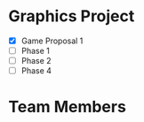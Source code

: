 # Graphics Project

  - [X] Game Proposal 1 
  - [ ] Phase 1 
  - [ ] Phase 2
  - [ ] Phase 4

# Team Members
